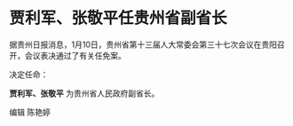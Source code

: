 # 贾利军、张敬平任贵州省副省长

据贵州日报消息，1月10日，贵州省第十三届人大常委会第三十七次会议在贵阳召开，会议表决通过了有关任免案。

决定任命：

**贾利军、张敬平** 为贵州省人民政府副省长。

编辑 陈艳婷

